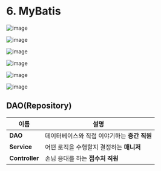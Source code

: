 # 6. MyBatis

![image](https://github.com/user-attachments/assets/ad4e92a5-6bc2-4848-a177-3c3279e0c3d4)

![image](https://github.com/user-attachments/assets/b28cc4ee-dbdc-4db6-b468-4144c4a0f7e4)

![image](https://github.com/user-attachments/assets/4b812a1a-8918-4e86-8764-d06dceeca309)

![image](https://github.com/user-attachments/assets/8458558e-9d80-40bc-a321-9bf5f36cbd58)

![image](https://github.com/user-attachments/assets/fba09d2c-712d-48d8-8efd-c88551b46e56)

![image](https://github.com/user-attachments/assets/a540b24b-f656-4f3b-a96c-75527a0fc1fb)

## DAO(Repository)


| 이름             | 설명                         |
| -------------- | -------------------------- |
| **DAO**        | 데이터베이스와 직접 이야기하는 **중간 직원** |
| **Service**    | 어떤 로직을 수행할지 결정하는 **매니저**   |
| **Controller** | 손님 응대를 하는 **접수처 직원**       |
